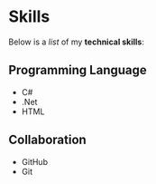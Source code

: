 # Skills
Below is a _list_ of my **technical skills**:

## Programming Language
- C#
- .Net
- HTML

## Collaboration
- GitHub
- Git
